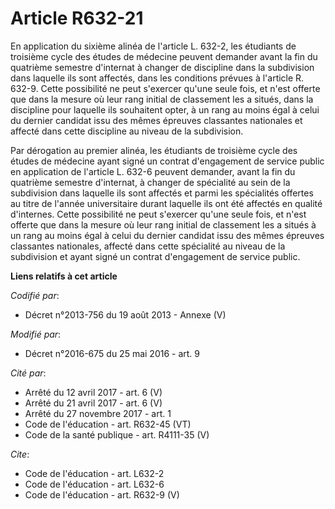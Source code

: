 # Article R632-21

En application du sixième alinéa de l'article L. 632-2, les étudiants de troisième cycle des études de médecine peuvent
demander avant la fin du quatrième semestre d'internat à changer de discipline dans la subdivision dans laquelle ils sont
affectés, dans les conditions prévues à l'article R. 632-9. Cette possibilité ne peut s'exercer qu'une seule fois, et n'est
offerte que dans la mesure où leur rang initial de classement les a situés, dans la discipline pour laquelle ils souhaitent
opter, à un rang au moins égal à celui du dernier candidat issu des mêmes épreuves classantes nationales et affecté dans
cette discipline au niveau de la subdivision. 

Par dérogation au premier alinéa, les étudiants de troisième cycle des études de médecine ayant signé un contrat d'engagement
de service public en application de l'article L. 632-6 peuvent demander, avant la fin du quatrième semestre d'internat, à
changer de spécialité au sein de la subdivision dans laquelle ils sont affectés et parmi les spécialités offertes au titre de
l'année universitaire durant laquelle ils ont été affectés en qualité d'internes. Cette possibilité ne peut s'exercer qu'une
seule fois, et n'est offerte que dans la mesure où leur rang initial de classement les a situés à un rang au moins égal à
celui du dernier candidat issu des mêmes épreuves classantes nationales, affecté dans cette spécialité au niveau de la
subdivision et ayant signé un contrat d'engagement de service public.

**Liens relatifs à cet article**

_Codifié par_:

  - Décret n°2013-756 du 19 août 2013 -  Annexe (V)

_Modifié par_:

  - Décret n°2016-675 du 25 mai 2016 - art. 9

_Cité par_:

  - Arrêté du 12 avril 2017 - art. 6 (V)
  - Arrêté du 21 avril 2017 - art. 6 (V)
  - Arrêté du 27 novembre 2017 - art. 1
  - Code de l'éducation - art. R632-45 (VT)
  - Code de la santé publique - art. R4111-35 (V)

_Cite_:

  - Code de l'éducation - art. L632-2
  - Code de l'éducation - art. L632-6
  - Code de l'éducation - art. R632-9 (V)
